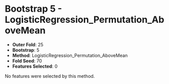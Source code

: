 # Bootstrap 5 - LogisticRegression_Permutation_AboveMean

- **Outer Fold**: 25
- **Bootstrap**: 5
- **Method**: LogisticRegression_Permutation_AboveMean
- **Fold Seed**: 70
- **Features Selected**: 0

No features were selected by this method.

